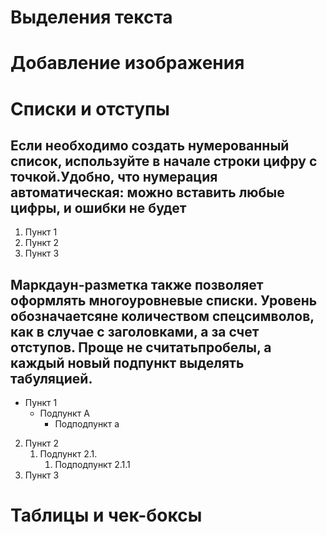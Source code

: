 # Выделения текста



# Добавление изображения



# Списки и отступы

## Если необходимо создать нумерованный список, используйте в начале строки цифру с точкой.Удобно, что нумерация автоматическая: можно вставить любые цифры, и ошибки не будет

1. Пункт 1
2. Пункт 2
3. Пункт 3

## Маркдаун-разметка также позволяет оформлять многоуровневые списки. Уровень обозначаетсяне количеством спецсимволов, как в случае с заголовками, а за счет отступов. Проще не считатьпробелы, а каждый новый подпункт выделять табуляцией.

- Пункт 1
    - Подпункт A
        - Подподпункт a
2. Пункт 2
    1. Подпункт 2.1.
        1. Подподпункт 2.1.1
3. Пункт 3


# Таблицы и чек-боксы